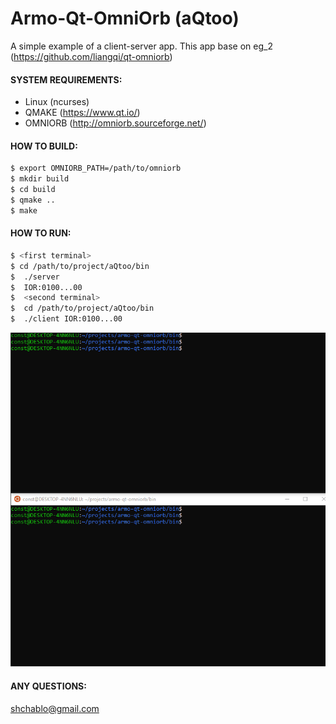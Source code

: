 # Armo-Qt-OmniOrb (aQtoo)
 A simple example of a client-server app. This app base on eg_2 (https://github.com/liangqi/qt-omniorb) 

#### SYSTEM REQUIREMENTS:
  - Linux (ncurses)
  - QMAKE (https://www.qt.io/)
  - OMNIORB (http://omniorb.sourceforge.net/) 

#### HOW TO BUILD:
```sh
$ export OMNIORB_PATH=/path/to/omniorb
$ mkdir build
$ cd build
$ qmake ..
$ make
```
#### HOW TO RUN:
```sh
$ <first terminal>
$ cd /path/to/project/aQtoo/bin
$  ./server
$  IOR:0100...00
$  <second terminal>
$  cd /path/to/project/aQtoo/bin
$  ./client IOR:0100...00
```

![helloWorld](https://github.com/shchablo/aQtoo/blob/master/etc/helloWorld.gif)

#### ANY QUESTIONS:

  shchablo@gmail.com
